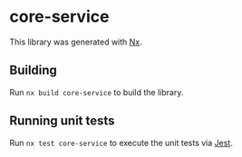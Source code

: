 # core-service

This library was generated with [Nx](https://nx.dev).

## Building

Run `nx build core-service` to build the library.

## Running unit tests

Run `nx test core-service` to execute the unit tests via [Jest](https://jestjs.io).
